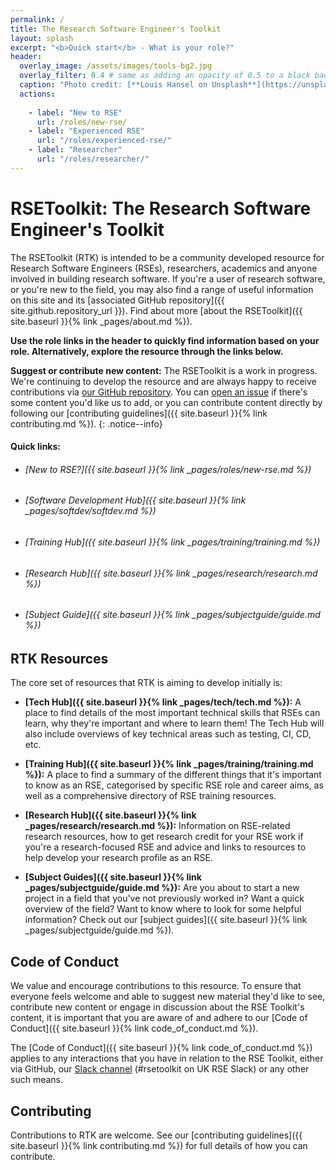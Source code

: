 ```yaml
---
permalink: /
title: The Research Software Engineer's Toolkit
layout: splash
excerpt: "<b>Quick start</b> - What is your role?"
header:
  overlay_image: /assets/images/tools-bg2.jpg
  overlay_filter: 0.4 # same as adding an opacity of 0.5 to a black background
  caption: "Photo credit: [**Louis Hansel on Unsplash**](https://unsplash.com/photos/Rf9eElW3Qxo) (modified)"
  actions:
    
    - label: "New to RSE"
      url: /roles/new-rse/
    - label: "Experienced RSE"
      url: "/roles/experienced-rse/"
    - label: "Researcher"
      url: "/roles/researcher/"
---
```


# RSEToolkit: The Research Software Engineer's Toolkit

The RSEToolkit (RTK) is intended to be a community developed resource for Research Software Engineers (RSEs), researchers, academics and anyone involved in building research software. If you're a user of research software, or you're new to the field, you may also find a range of useful information on this site and its [associated GitHub repository]({{ site.github.repository_url }}). Find about more [about the RSEToolkit]({{ site.baseurl }}{% link _pages/about.md %}).

**Use the role links in the header to quickly find information based on your role. Alternatively, explore the resource through the links below.**

**Suggest or contribute new content:** The RSEToolkit is a work in progress. We're continuing to develop the resource and are always happy to receive contributions via [our GitHub repository](https://github.com/rsetoolkit/rsetoolkit). You can [open an issue](https://github.com/RSEToolkit/RSEToolkit.github.io/issues/new/choose) if there's some content you'd like us to add, or you can contribute content directly by following our [contributing guidelines]({{ site.baseurl }}{% link contributing.md %}).
{: .notice--info}

#### Quick links:
 - ###### [New to RSE?]({{ site.baseurl }}{% link _pages/roles/new-rse.md %})
 - ###### [Software Development Hub]({{ site.baseurl }}{% link _pages/softdev/softdev.md %})
 - ###### [Training Hub]({{ site.baseurl }}{% link _pages/training/training.md %})
 - ###### [Research Hub]({{ site.baseurl }}{% link _pages/research/research.md %})
 - ###### [Subject Guide]({{ site.baseurl }}{% link _pages/subjectguide/guide.md %})

## RTK Resources

The core set of resources that RTK is aiming to develop initially is:

 - **[Tech Hub]({{ site.baseurl }}{% link _pages/tech/tech.md %}):** A place to find details of the most important technical skills that RSEs can learn, why they're important and where to learn them! The Tech Hub will also include overviews of key technical areas such as testing, CI, CD, etc.

 - **[Training Hub]({{ site.baseurl }}{% link _pages/training/training.md %}):** A place to find a summary of the different things that it's important to know as an RSE, categorised by specific RSE role and career aims, as well as a comprehensive directory of RSE training resources.

 - **[Research Hub]({{ site.baseurl }}{% link _pages/research/research.md %}):** Information on RSE-related research resources, how to get research credit for your RSE work if you're a research-focused RSE and advice and links to resources to help develop your research profile as an RSE.

 - **[Subject Guides]({{ site.baseurl }}{% link _pages/subjectguide/guide.md %}):** Are you about
 to start a new project in a field that you've not previously worked in? Want a quick overview
 of the field? Want to know where to look for some helpful information? Check out our
 [subject guides]({{ site.baseurl }}{% link _pages/subjectguide/guide.md %}).

## Code of Conduct

We value and encourage contributions to this resource. To ensure that everyone feels welcome and able to suggest new material they'd like to see, contribute new content or engage in discussion about the RSE Toolkit's content, it is important that you are aware of and adhere to our [Code of Conduct]({{ site.baseurl }}{% link code_of_conduct.md %}).

The [Code of Conduct]({{ site.baseurl }}{% link code_of_conduct.md %}) applies to any interactions that you have in relation to the RSE Toolkit, either via GitHub, our [Slack channel](https://ukrse.slack.com/archives/C01AM13K230) (#rsetoolkit on UK RSE Slack) or any other such means.

## Contributing

Contributions to RTK are welcome. See our [contributing guidelines]({{ site.baseurl }}{% link contributing.md %}) for full details of how you can contribute.

